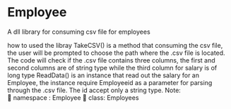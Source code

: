 # Employee
A dll library for consuming csv file for employees

how to used the libray
TakeCSV() is a method that consuming the csv file, the user will be prompted to choose the path where the .csv file is located. The code will check if the .csv file contains three columns, the first and second columns are of string type while the third column for salary is of long type
ReadData() is an instance that read out the salary for an Employee, the instance require Employeeid as a parameter for parsing through the .csv file. The id accept only a string type.
Note:  
	namespace :  Employee
	class: Employees
